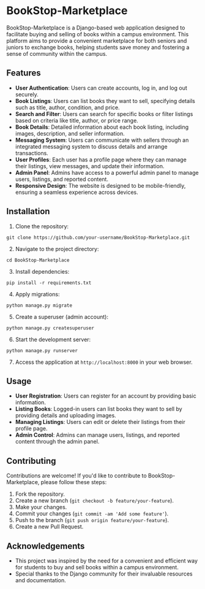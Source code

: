 # BookStop-Marketplace

BookStop-Marketplace is a Django-based web application designed to facilitate buying and selling of books within a campus environment. This platform aims to provide a convenient marketplace for both seniors and juniors to exchange books, helping students save money and fostering a sense of community within the campus.

## Features

- **User Authentication**: Users can create accounts, log in, and log out securely.
- **Book Listings**: Users can list books they want to sell, specifying details such as title, author, condition, and price.
- **Search and Filter**: Users can search for specific books or filter listings based on criteria like title, author, or price range.
- **Book Details**: Detailed information about each book listing, including images, description, and seller information.
- **Messaging System**: Users can communicate with sellers through an integrated messaging system to discuss details and arrange transactions.
- **User Profiles**: Each user has a profile page where they can manage their listings, view messages, and update their information.
- **Admin Panel**: Admins have access to a powerful admin panel to manage users, listings, and reported content.
- **Responsive Design**: The website is designed to be mobile-friendly, ensuring a seamless experience across devices.

## Installation

1. Clone the repository:
```
git clone https://github.com/your-username/BookStop-Marketplace.git
```

2. Navigate to the project directory:
```
cd BookStop-Marketplace
```

3. Install dependencies:
```
pip install -r requirements.txt
```

4. Apply migrations:
```
python manage.py migrate
```

5. Create a superuser (admin account):
```
python manage.py createsuperuser
```

6. Start the development server:
```
python manage.py runserver
```


7. Access the application at `http://localhost:8000` in your web browser.

## Usage

- **User Registration**: Users can register for an account by providing basic information.
- **Listing Books**: Logged-in users can list books they want to sell by providing details and uploading images.
- **Managing Listings**: Users can edit or delete their listings from their profile page.
- **Admin Control**: Admins can manage users, listings, and reported content through the admin panel.

## Contributing

Contributions are welcome! If you'd like to contribute to BookStop-Marketplace, please follow these steps:

1. Fork the repository.
2. Create a new branch (`git checkout -b feature/your-feature`).
3. Make your changes.
4. Commit your changes (`git commit -am 'Add some feature'`).
5. Push to the branch (`git push origin feature/your-feature`).
6. Create a new Pull Request.

## Acknowledgements

- This project was inspired by the need for a convenient and efficient way for students to buy and sell books within a campus environment.
- Special thanks to the Django community for their invaluable resources and documentation.
